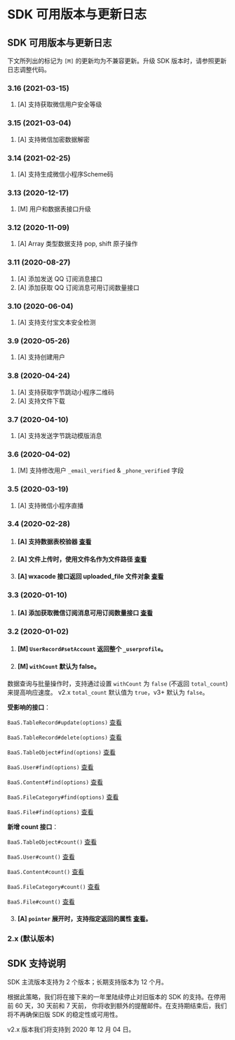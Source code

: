 # SDK 可用版本与更新日志

## SDK 可用版本与更新日志

下文所列出的标记为 `[M]` 的更新均为不兼容更新。升级 SDK 版本时，请参照更新日志调整代码。
### 3.16 (2021-03-15)
1. [A] 支持获取微信用户安全等级

### 3.15 (2021-03-04)
1. [A] 支持微信加密数据解密

### 3.14 (2021-02-25)
1. [A] 支持生成微信小程序Scheme码

### 3.13 (2020-12-17)
1. [M] 用户和数据表接口升级

### 3.12 (2020-11-09)
1. [A] Array 类型数据支持 pop, shift 原子操作

### 3.11 (2020-08-27)
1. [A] 添加发送 QQ 订阅消息接口
2. [A] 添加获取 QQ 订阅消息可用订阅数量接口

### 3.10 (2020-06-04)
1. [A] 支持支付宝文本安全检测

### 3.9 (2020-05-26)
1. [A] 支持创建用户

### 3.8 (2020-04-24)
1. [A] 支持获取字节跳动小程序二维码
2. [A] 支持文件下载

### 3.7 (2020-04-10)
1. [A] 支持发送字节跳动模版消息

### 3.6 (2020-04-02)
1. [M] 支持修改用户 `_email_verified` & `_phone_verified` 字段

### 3.5 (2020-03-19)
1. [A] 支持微信小程序直播

### 3.4 (2020-02-28)

1. #### [A] 支持数据表校验器 [查看](/cloud-function/node-sdk/schema/validator.md)
2. #### [A] 文件上传时，使用文件名作为文件路径 [查看](/cloud-function/node-sdk/file/file.md)
3. #### [A] wxacode 接口返回 uploaded_file 文件对象 [查看](/cloud-function/node-sdk/wxacode.md)

### 3.3 (2020-01-10)

1. #### [A] 添加获取微信订阅消息可用订阅数量接口 [查看](/cloud-function/node-sdk/wechat-subscribe-message/wechat-subscribe-message-ticket.md)

### 3.2 (2020-01-02)
1. #### [M] `UserRecord#setAccount` 返回整个 `_userprofile`。
2. #### [M] `withCount` 默认为 false。

  数据查询与批量操作时，支持通过设置 `withCount` 为 `false` (不返回 `total_count`) 来提高响应速度。
  v2.x `total_count` 默认值为 `true`，v3+ 默认为 `false`。

  **受影响的接口**：

  `BaaS.TableRecord#update(options)` [查看](/cloud-function/node-sdk/schema/update-record.md)

  `BaaS.TableRecord#delete(options)` [查看](/cloud-function/node-sdk/schema/delete-record.md)

  `BaaS.TableObject#find(options)` [查看](/cloud-function/node-sdk/schema/query.md)

  `BaaS.User#find(options)` [查看](/cloud-function/node-sdk/user.md)

  `BaaS.Content#find(options)` [查看](/cloud-function/node-sdk/content/content.md)

  `BaaS.FileCategory#find(options)` [查看](/cloud-function/node-sdk/file/file-category.md)

  `BaaS.File#find(options)` [查看](/cloud-function/node-sdk/file/file.md)

  **新增 count 接口**：

  `BaaS.TableObject#count()` [查看](/cloud-function/node-sdk/schema/query.md)

  `BaaS.User#count()` [查看](/cloud-function/node-sdk/user.md)

  `BaaS.Content#count()` [查看](/cloud-function/node-sdk/content/content.md)

  `BaaS.FileCategory#count()` [查看](/cloud-function/node-sdk/file/file-category.md)

  `BaaS.File#count()` [查看](/cloud-function/node-sdk/file/file.md)

3. #### [A] `pointer` 展开时，支持指定返回的属性 [查看](/cloud-function/node-sdk/schema/select-and-expand.md)。

### 2.x (默认版本)

## SDK 支持说明

SDK 主流版本支持为 2 个版本；长期支持版本为 12 个月。

根据此策略，我们将在接下来的一年里陆续停止对旧版本的 SDK 的支持。在停用前 60 天，30 天前和 7 天前，
你将收到额外的提醒邮件。在支持期结束后，我们将不再确保旧版 SDK 的稳定性或可用性。

v2.x 版本我们将支持到 2020 年 12 月 04 日。

